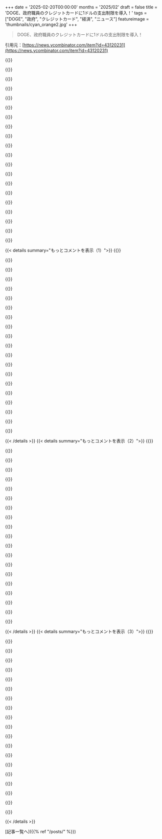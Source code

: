 +++
date = '2025-02-20T00:00:00'
months = '2025/02'
draft = false
title = 'DOGE、政府職員のクレジットカードに1ドルの支出制限を導入！'
tags = ["DOGE", "政府", "クレジットカード", "経済", "ニュース"]
featureimage = 'thumbnails/cyan_orange2.jpg'
+++

> DOGE、政府職員のクレジットカードに1ドルの支出制限を導入！

引用元：[https://news.ycombinator.com/item?id=43120231](https://news.ycombinator.com/item?id=43120231)

{{<matomeQuote body="アメリカ空軍が平均的なパイロットのためにコックピットを設計したら、4063人中1人も平均に当てはまらなかった話を思い出したよ。全ての公務員が必要というわけじゃないけど、政府の仕事には多くのニュアンスがあって、無闇に決定を重ねるのは危険だと思う。そんなことしたら、後々大変なことになるよ。効率重視なのは分かるけど、愚かなやり方は避けるべきだよな。今、我々の乗っている飛行機は空中で解体されていて、エンジンも止まったまま、漂っているだけだ。" userName="koch" createdAt="2025-02-20T21:44:32" color="#ff5c5c">}}

{{<matomeQuote body="これは効率の問題じゃない。こういった行動に扇動されている人たちは、政府を壊そうとしているんだ。これは彼らの文章からも明らかで、目的は同じ政府の機能を70％のコストで達成することではなく、連邦官僚制の崩壊を目指しているんだ。" userName="UncleMeat" createdAt="2025-02-20T21:49:41" color="#38d3d3">}}

{{<matomeQuote body="効率の問題じゃないよ。先週のWashington Postに掲載されたDOGEの内部メモがそのことを明示している。現状は効率とは無関係で、イデオロギーの問題なんだ。" userName="reaperducer" createdAt="2025-02-20T23:07:14" color="#ff5733">}}

{{<matomeQuote body="こちらのリンクをどうぞ。https://www.washingtonpost.com/politics/interactive/2025/dog..." userName="throwaway491521" createdAt="2025-02-21T00:20:31" color="">}}

{{<matomeQuote body="最初の主張は『この行動は政府を壊そうとしている』ってことだったけど、記事では多分DEIを壊そうとしているだけに見えるね。" userName="gruez" createdAt="2025-02-21T02:35:04" color="">}}

{{<matomeQuote body="理想的な結末は政府が失敗して、その失敗した政府を指して、『失敗しているものにお金を払う理由は何？』って問いかけることだ。" userName="outside1234" createdAt="2025-02-21T00:02:16" color="">}}

{{<matomeQuote body="その後の計画は何だろう？やっぱり民営化かな？" userName="nozzlegear" createdAt="2025-02-21T00:15:47" color="">}}

{{<matomeQuote body="＞行動に扇動されている人たちは、政府を壊そうとしている。それはもっとひどいことだ。彼らは無能でもある。自分は過激なアナルコキャピタリスト/リバタリアン/ボランタリー主義者だが、政府を壊すという考えには賛成。だけど、それは慎重にやらなきゃいけない。彼らのやり方は、結果や影響を考えずに手当たり次第に爆弾を投げるようなものだ。" userName="mindcrime" createdAt="2025-02-20T23:16:50" color="#ff5733">}}

{{<matomeQuote body="そうなら、抵抗することに取り組むべきだ。あなたのイデオロギーに関わらず、政府を焼き払った人々と区別されない時が来るかもしれないし、彼らは人々の生活を壊し、その灰を富裕層に売り渡すことになるだろう。" userName="UncleMeat" createdAt="2025-02-20T23:31:16" color="">}}

{{<matomeQuote body="面白いコメントだね。物事は単純じゃないって分かってるよね。好意的に捉えれば、あの人には実際に人気のある権限があるわけだから。それを踏まえると、アメリカの両極端な政治スペクトルで無区別に物事が進んでいるのはもう現実なんだ。" userName="A4ET8a8uTh0_v2" createdAt="2025-02-21T06:25:49" color="">}}

{{<matomeQuote body="Trumpは人気投票の半分も取ってないよ。それは権限とは言えない。" userName="cthalupa" createdAt="2025-02-21T10:29:58" color="">}}

{{<matomeQuote body="@cthalupa<br>＞Trumpは人気投票の半分も取ってないよ。それは権限じゃない。アメリカを他の国と混同してるんじゃないかな。選挙人投票について調べてみて。" userName="rofrol" createdAt="2025-02-21T12:31:54" color="">}}

{{<matomeQuote body="一般的に“政府を壊す”という考えには賛成だけど、どうやってやるかは大切だよ。真面目な質問だけど、後半の文は先に反映される？というのも、政府が提供している重要な機能は人々が頼っているからさ。それに代わって民間が提供できるって主張もあるけど、本当に重要なサービスを営利企業に渡すべきかな？" userName="unclebucknasty" createdAt="2025-02-20T23:37:19" color="">}}

{{<matomeQuote body="＞本当に重要なサービスを営利企業に渡すべきかな？<br>その目的のために複数の企業があって、必要なら切り替えできるようにする考えだよ。一つの政府には代わりがきかないし、自分の地域の政府が自分の利益に反する行動したら、次の選挙までどうしようもないからね。でも、実際にはこれはうまく機能しないけど。" userName="drdaeman" createdAt="2025-02-21T00:02:50" color="">}}

{{<matomeQuote body="＞それは徐々にじっくり進めることを含む<br>35年以上待ってるけど、結局、億単位のお金を産業にただ渡して、市民には何の見返りもなく、借金を膨らませて、メディケアを破綻の危機に追い込むだけなんだ。民主党もほぼ同じくらい権力にあったから、どちらの側も自分たちの利益のためにしか動かないんだよ。" userName="genewitch" createdAt="2025-02-21T01:48:01" color="#ff33a1">}}

{{<matomeQuote body="その通り。制度が停滞するように組まれているから、両方の党は選挙民を喜ばせるふりをして、他党のせいにしながら何もやらないんだ。政治で一番難しいのは“何もしない”ってことだよ。" userName="A4ET8a8uTh0_v2" createdAt="2025-02-21T06:33:16" color="">}}

{{<matomeQuote body="ロックは非常に片寄ってるよ。民主党は共和党のアイデアすら受け入れようとしてるのに、共和党はそれを拒否し続けるからね。協力しようとしないのは明らかだ。両方に責任を求めるのはもうやめるべきだよ。" userName="watwut" createdAt="2025-02-21T06:47:29" color="">}}

{{<matomeQuote body="自分が問題の一部になってると思うよ。君みたいな人たちは多くのチェスタトンの柵についてほとんど無知だから。" userName="jrm4" createdAt="2025-02-20T23:37:40" color="">}}

{{<matomeQuote body="アメリカはNeuromancerの後の世界になるのか、それともSnow Crashのように都市国家ごとにビザが必要になって、残った“アメリカ”部分は自分たちが支配していると勘違いするのか、どっちだと思う？" userName="WesolyKubeczek" createdAt="2025-02-20T21:55:34" color="">}}

{{<matomeQuote body="ネットワーク国家って言われてるのは、テクノロジーの億万長者たちが自分の小さな国家のCEOみたいになりたがってるってこと。彼らの目的は連邦政府を壊すことで、2025年プロジェクトはカーティス・ヤーヴィンのアイデアに基づいてるんだ。彼はピーター・ティールやJD・バンスの親友でもあるよ。" userName="Hikikomori" createdAt="2025-02-20T23:53:57" color="#ff5733">}}

{{< details summary="もっとコメントを表示（1）">}}
{{<matomeQuote body="一理あるけど、彼らは愚かで特定の恨みを持つ国家に利用されてると思う。連携も明らかだけど、帝国が再び帝国を取り戻そうとしてるのに、テクノロジーのバロンたちに権利を与えることはないんじゃないかな。" userName="Applejinx" createdAt="2025-02-21T00:28:31" color="">}}

{{<matomeQuote body="連邦政府を攻撃してる人たちだよね？州や地方政府には賛成だけど、連邦政府には反対で、連邦が州ごとの異なるルールを減らすのが問題だと言ってる。" userName="andsoitis" createdAt="2025-02-20T23:14:44" color="">}}

{{<matomeQuote body="これ、ちょっと不明瞭だね。たとえば、運輸省がNYに成功した交通渋滞料金を廃止させたって言ってるし、どうやら政府は州の権利を尊重せずに全てを支配しようとしてるみたい。" userName="atombender" createdAt="2025-02-21T00:29:20" color="">}}

{{<matomeQuote body="彼らが課税した道路の財産権について興味あるな。無料通行の契約があった highwayに課税してたのかな？連邦支援の道路に関する契約についてはよく分からないけど、単なる新税と言って有料道路に変えられるとは思えないな。" userName="ty6853" createdAt="2025-02-21T00:36:25" color="">}}

{{<matomeQuote body="“ニューヨーク州知事のキャシー・ホチュルに送った手紙で、運輸長官ショーン・ダフィーは連邦政府がマンハッタンへ向かう高速道路を管轄してると言って、追加の通行料が市外のドライバーには不公平だと言った。”でもこの主張は疑わしいみたいだね。" userName="andsoitis" createdAt="2025-02-21T00:51:54" color="">}}

{{<matomeQuote body="アメリカ南北戦争の時にもう決着がついた話だと思ってたけど、またもや戻ってきたんだね。" userName="imbusy111" createdAt="2025-02-20T23:18:03" color="">}}

{{<matomeQuote body="彼らはお金を引き出すために、最小限の政府が欲しいんだよ。州の権利は、自分たちが好きなことを干渉なくできるためのものだし、南北戦争もそのために戦われた。" userName="pstuart" createdAt="2025-02-20T23:25:05" color="">}}

{{<matomeQuote body="＞彼らが本当に奴隷制度を復活させたいってこと？それはちょっと陰謀論っぽいね。" userName="andsoitis" createdAt="2025-02-20T23:26:43" color="">}}

{{<matomeQuote body="奴隷制は実際には禁止されてなかったんだ。第13修正条項には巨大な抜け穴があるからね。‘犯罪で有罪判決を受けた場合を除き、奴隷制や非自発的な隷属は存在することはない’って書いてある。" userName="ceejayoz" createdAt="2025-02-21T00:26:38" color="">}}

{{<matomeQuote body="罪を犯した囚人が労働を強いられて社会に対して借りを返すのは不自然だとは思わない。" userName="gottorf" createdAt="2025-02-21T03:44:53" color="">}}

{{<matomeQuote body="昨日、TrumpがNYCの渋滞課金をやめると発表した。これはNY州がインフラ整備のために設けたプログラムだけど、州に任せるべき問題だと思うのに、連邦政府が介入してる。" userName="mikeocool" createdAt="2025-02-21T00:38:46" color="">}}

{{<matomeQuote body="＞TrumpがLAに対する連邦援助を止めるかもしれないと言ってる。Californiaは水政策を変えろって。多くの保守派も同意していて、州権を主張するのに実際には実践していない。" userName="intermerda" createdAt="2025-02-21T00:36:51" color="#ff5733">}}

{{<matomeQuote body="複雑な問題があると理解できないという反知性主義がある。複雑さを拒絶して、難しいシステムは悪だとされる。" userName="kibwen" createdAt="2025-02-20T22:39:27" color="">}}

{{<matomeQuote body="H.L. Menckenの言葉を思い出す：人間の問題には常に「簡単で信じられるけど間違った解決策」がある。" userName="blacksmith_tb" createdAt="2025-02-20T23:15:18" color="">}}

{{<matomeQuote body="がんの「よく知られた解決策」って何？" userName="MichaelZuo" createdAt="2025-02-20T23:54:06" color="">}}

{{<matomeQuote body="https://xkcd.com/1217<br>がんを“ただ取り除け”ということ。" userName="RunningDroid" createdAt="2025-02-21T00:02:11" color="">}}

{{<matomeQuote body="＞ probationary社員が必要ないって言ってるけど、プロモーションで新しい役職になると“probationary”期間に戻るらしい。なので、10年以上勤めてても最近昇進した人が解雇されてる。" userName="akmiller" createdAt="2025-02-20T22:27:27" color="">}}

{{<matomeQuote body="トップダウンのコマンド経済型管理が機能しない理由が見えてくるんじゃないか。彼らは反コマンド経済なはずなのに。" userName="_DeadFred_" createdAt="2025-02-20T22:17:55" color="">}}

{{<matomeQuote body="＞報道によると、これらの行動に対する影響はほとんど報告されていない。実際に政府のパフォーマンスを客観的に測ってるのか？大きな影響が出るとは思わない。" userName="timewizard" createdAt="2025-02-21T00:35:58" color="">}}

{{<matomeQuote body="社員用カードは余計な手続きをなくすためにあるのに、今さら$1の制限なんて最悪だな。50ドルの文房具を買うために100ドル分の時間を使ってフォームを書く羽目になるなんて。" userName="alaithea" createdAt="2025-02-20T21:38:22" color="">}}


{{< /details >}}
{{< details summary="もっとコメントを表示（2）">}}
{{<matomeQuote body="一度、無駄な出費を心配してた会社で働いてたんだけど、40ドルのピザランチを決めるのに無駄な時間を費やしてた。結局、2千ドル以上の時間を使って、決裁をもらうための委員会なんていらない。おかげで、俺が新 CEO のもとでその制度は無くなった。" userName="duxup" createdAt="2025-02-20T21:52:03" color="">}}

{{<matomeQuote body="その通り、自由裁量の支出制限がある理由がわかるね。40ドルのピザを委員会に送る時のコストを考えないと全部が高くつく。会議には毎回「この会議は×××ドル」という時計が必要だ。" userName="sitkack" createdAt="2025-02-20T22:24:26" color="#785bff">}}

{{<matomeQuote body="＞毎会議に「この会議は×××ドル」って時計を付けるべきだ。<br>ある時、本当にイラついてCEOとCOOにこのことを歩きながら訴えたら、COOは「そんなにダメだったの？」って。俺は「この会議が5,000ドルってどういうことだ！」って言った。結局スクリーンは付かなかったけど、メールが全社に回って会議は減った。" userName="neom" createdAt="2025-02-20T23:50:26" color="#38d3d3">}}

{{<matomeQuote body="＞毎会議に「この会議は×××ドル」って時計を付けるべきだ。<br>これを実現したのはLevels.fyiだよ：<br>https://www.levels.fyi/cost/" userName="Zaheer" createdAt="2025-02-21T00:54:02" color="">}}

{{<matomeQuote body="俺が働いてた会社では無理だな。半分は外部のコンサルや契約社員だから、彼らの時給は企業秘密だし。" userName="Detrytus" createdAt="2025-02-21T01:33:39" color="">}}

{{<matomeQuote body="混合料金を使えばいいじゃん。正確じゃなくても良いんだから、ただのリマインダーだし。" userName="lvturner" createdAt="2025-02-21T01:53:36" color="">}}

{{<matomeQuote body="うちの会社では、会社のカードでパーティーの時にコンドームも買ってるよ。" userName="throwlot" createdAt="2025-02-21T05:19:24" color="">}}

{{<matomeQuote body="大半の議員は高級旅行やRV、ロシアへの旅行で賄賂を受け取ってるのは明らかだ。俺たちは本当にダメだよ。" userName="Henchman21" createdAt="2025-02-20T22:39:43" color="#ff5733">}}

{{<matomeQuote body="トーマスは自分が買ったRVを自慢してるけど、実際には払ってないし、駐車代も払ってないし。" userName="duxup" createdAt="2025-02-20T22:40:57" color="">}}

{{<matomeQuote body="昨日妻に言ったんだけど、もし長生きすれば、元SVR/GRUの人たちが書く面白い本を読めるかもしれないね。彼らはオーバルオフィスをほとんど支配していたからさ。" userName="hunter-gatherer" createdAt="2025-02-20T22:47:44" color="">}}

{{<matomeQuote body="CIAやNSAの役割じゃないの？この手の問題を防ぐのは。" userName="sitkack" createdAt="2025-02-20T23:21:43" color="">}}

{{<matomeQuote body="広い意味では、行政がこれは防ぐ責任があるんだけど、CIAやNSAはそのための道具に過ぎない。アメリカでは、十分な資源や意志さえあれば、外国から行政全体を買収できることが分かったよ。これは驚くべきことじゃないんだ。連邦主義者の論文No 22にもある通り、共和制は外部からの腐敗に対して脆弱なんだよ。" userName="int_19h" createdAt="2025-02-22T10:07:55" color="#ff33a1">}}

{{<matomeQuote body="結局は有権者がもっと気にしないとね…。" userName="duxup" createdAt="2025-02-20T23:36:04" color="">}}

{{<matomeQuote body="彼らはもうすぐ解雇されるのでは？" userName="figassis" createdAt="2025-02-21T07:11:42" color="">}}

{{<matomeQuote body="ハハ！まさに「シンプル・サボタージュ・フィールド・マニュアル」からの引用だね。" userName="Balgair" createdAt="2025-02-20T23:15:58" color="#ff5c5c">}}

{{<matomeQuote body="前にコンサル業で、10人以上の会議でプロジェクトのPMの時間を議論するのに45分もかかったことがある。みんなの給料は知らないけど、自分の会社が請求する時間単価を考えると、1時間の議論がその価値を超えてたよ。結局より重要なトピックに進んだんだけどね。" userName="lvturner" createdAt="2025-02-21T01:52:29" color="#38d3d3">}}

{{<matomeQuote body="こういう中間管理職のくだらない政治は、働いたことない人には見えるけど、結局は高くつくんだよ。文房具を節約するために、かえって人件費がかかるスタッフを置くことになるなんて。" userName="kamaal" createdAt="2025-02-21T03:54:55" color="">}}

{{<matomeQuote body="このスケッチを思い出すよ。" userName="uzerfcwn" createdAt="2025-02-21T17:16:50" color="">}}

{{<matomeQuote body="その通り。彼らは政府が民間企業よりも効率が悪いと思わせようとしてるんだ。特に、自分たちの民間企業が問題を解決してくれるってね。" userName="lenerdenator" createdAt="2025-02-20T22:27:36" color="#ff5733">}}

{{<matomeQuote body="世の中には「効率が悪い」とか「問題が起きる」とか言う人が多いけど、そんな組織が本当に言ってることに関係あるの？完全に茶番だよ。" userName="amatecha" createdAt="2025-02-20T23:17:40" color="">}}


{{< /details >}}
{{< details summary="もっとコメントを表示（3）">}}
{{<matomeQuote body="何度も言ってるけど、単に「効率性」って言っても意味がない。「何を最適化するか」が明確じゃないと、彼らが言う効率性もただの言葉遊びだよ。" userName="tombert" createdAt="2025-02-20T23:24:49" color="#785bff">}}

{{<matomeQuote body="彼らが言うのはおそらく金銭的な効率のことだよ。だから、全てお金に関わる話ばかり。" userName="sejje" createdAt="2025-02-21T01:20:55" color="">}}

{{<matomeQuote body="それが本当だとは全然わからないし、「金融効率」も単体じゃ意味がない。出費を減らして同じ成果を上げられるならわかるけど、プログラムを削減してるんだから同じ結果が得られるとは限らないよ。それに、DOGEがTeslaやSpaceXの契約の「非効率」を指摘しないのは変だね。" userName="tombert" createdAt="2025-02-21T02:28:44" color="#ff5733">}}

{{<matomeQuote body="それよりもバカげてるのは、カードが州税を払わないようにするためにあるってこと。これで政府は余計にお金かかるよ。" userName="TheCoelacanth" createdAt="2025-02-20T21:42:09" color="">}}

{{<matomeQuote body="彼らが政府を壊す気なら、実際には何も費用かかんないよ。「政府を廃止したいわけじゃない。ただ自分が風呂に持って行けるサイズまで減らしたいだけだ」って、Grover Norquistが言った通りだよ。彼らの夢が実現したら、富裕層以外は地獄だね。" userName="leptons" createdAt="2025-02-20T23:19:15" color="#ff5c5c">}}

{{<matomeQuote body="今のままだと、職員はオフィス用品に50ドル使わないで、自腹を切るか引きこもりになるだけ。結果的に50ドルは節約されるけど、今は仕事の生産性が数百ドル分損なわれる。" userName="tgsovlerkhgsel" createdAt="2025-02-20T22:25:30" color="#ff33a1">}}

{{<matomeQuote body="無料のコーヒーをオフィスから取り除くレベルの小さな意地だね。" userName="eitally" createdAt="2025-02-20T21:39:38" color="">}}

{{<matomeQuote body="私は大手防衛請負業者で9.5年働いてたけど、コーヒーは無料じゃなかった。" userName="vonmoltke" createdAt="2025-02-20T21:50:01" color="">}}

{{<matomeQuote body="誰かがコーヒーを取りに行くための休憩をとれば、その節約は台無しになるよ。無料のコーヒーはスタッフのためじゃなくて、組織が金を節約するためにあるんだ。" userName="sitkack" createdAt="2025-02-20T22:25:36" color="">}}

{{<matomeQuote body="連邦政府は納税者のお金の使い方に気を使い過ぎて、社員同士で水やコーヒーを共有するためのクラブを作っているんだよね。" userName="selectodude" createdAt="2025-02-20T22:30:56" color="">}}

{{<matomeQuote body="もしその節約の精神をもっと広げて、2人でできる仕事に10人雇うのをやめてくれればな。" userName="fallingknife" createdAt="2025-02-21T04:14:10" color="">}}

{{<matomeQuote body="その契約業者は効率化やコスト削減に熱心で、みんなに効率を上げるプロジェクトを強制してた。でも実際には意味ないことで、工程の節約は会社にとっては時間がゼロだったんだよね。結局、コーヒーのコストもゼロ扱いで、コーヒーが飲めなかった。" userName="vonmoltke" createdAt="2025-02-20T23:01:03" color="">}}

{{<matomeQuote body="その単純なモデルでは、質や信頼性を上げる余地がないよね。効率性は一面的で、自分たちの裁量がほとんどない。コストモデルはみんなで合意すべきだと思う。" userName="sitkack" createdAt="2025-02-20T23:20:42" color="">}}

{{<matomeQuote body="確かに、もっと上手くできた場面もあったけど、やる気が欠けてたせいでできなかった。フラストレーションが溜まって、もっと早く辞めたかったよ。" userName="vonmoltke" createdAt="2025-02-20T23:47:25" color="">}}

{{<matomeQuote body="今度は、オフィス用品を買うために100ドルの時間をかけて50ドルのものを買うことになるんだな。俺の会社みたいだ。 結局、旅行代理店と契約を切ったから、自分で手配して600ドルも給料の時間を無駄に使ったよ。" userName="reaperducer" createdAt="2025-02-20T23:11:06" color="">}}

{{<matomeQuote body="いつも自分で旅行の手配をする方が簡単で早いと感じてるけど、俺の出張は単純だからかな。" userName="RandallBrown" createdAt="2025-02-20T23:39:27" color="">}}

{{<matomeQuote body="旅行代理店を使っても、いつも自分で手配をしてたんだよね。でも旅行代理店があれば、従業員は何もしなくて良かったんだ。すべてが自動で処理されて、業務に専念できたのに。" userName="reaperducer" createdAt="2025-02-21T00:13:49" color="#45d325">}}

{{<matomeQuote body="俺が働いた場所では、何も入力せずに飛行機やホテルの情報が送られてくることはなかった。いつも旅行代理店と調整して、都合の良い時間を選んでいたよ。" userName="RandallBrown" createdAt="2025-02-21T17:03:15" color="">}}

{{<matomeQuote body="規制を戻して、みんながルールに従うことを要求するのは、悪意ある乗っ取りの第一歩だよ。すべてが遅く非効率的になって、目的や期限に失敗しやすくなる。" userName="jeroenhd" createdAt="2025-02-20T23:29:21" color="">}}

{{<matomeQuote body="まるで“無駄や腐敗を根絶する”んじゃなくて、ただ単に働く人を苦しめてる感じだよね。いろんな事情でみんなを不安にさせてる気がする…。もし無駄を本当に叩いてるなら、どうして軍事費については全く何も言わないんだろう？" userName="ryandrake" createdAt="2025-02-20T21:42:45" color="#785bff">}}


{{< /details >}}


[記事一覧へ]({{% ref "/posts/" %}})

